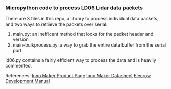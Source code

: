 ### Micropython code to process LD06 Lidar data packets
There are 3 files in this repo, a library to process individual data packets, and two ways to retrieve the packets over serial:

1. main.py: an inefficent method that looks for the packet header and version
2. main-bulkprocess.py: a way to grab the entire data buffer from the serial port

ld06.py contains a fairly efficient way to process the data and is heavily commented. 


References:
[Inno Maker Product Page](https://www.inno-maker.com/product/lidar-ld06/)
[Inno Maker Datasheet](https://www.inno-maker.com/wp-content/uploads/2020/11/LDROBOT_LD06_Datasheet.pdf)
[Elecrow Development Manual](https://www.elecrow.com/download/product/SLD06360F/LD19_Development%20Manual_V2.3.pdf)
